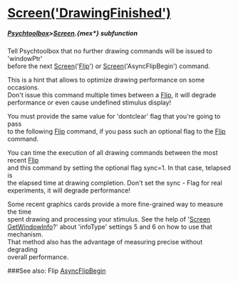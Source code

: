 # [Screen('DrawingFinished')](Screen-DrawingFinished) 
##### [Psychtoolbox](Psychtoolbox)>[Screen](Screen).{mex*} subfunction


Tell Psychtoolbox that no further drawing commands will be issued to 'windowPtr'  
before the next [Screen](Screen)('[Flip](Flip)') or [Screen](Screen)('AsyncFlipBegin') command.  
  
This is a hint that allows to optimize drawing performance on some occasions.  
Don't issue this command multiple times between a [Flip](Flip), it will degrade  
performance or even cause undefined stimulus display!  
  
You must provide the same value for 'dontclear' flag that you're going to pass  
to the following [Flip](Flip) command, if you pass such an optional flag to the [Flip](Flip)  
command.  
  
You can time the execution of all drawing commands between the most recent [Flip](Flip)  
and this command by setting the optional flag sync=1. In that case, telapsed is  
the elapsed time at drawing completion. Don't set the sync - Flag for real  
experiments, it will degrade performance!  
  
Some recent graphics cards provide a more fine-grained way to measure the time  
spent drawing and processing your stimulus. See the help of '[Screen](Screen)  
[GetWindowInfo](GetWindowInfo)?' about 'infoType' settings 5 and 6 on how to use that mechanism.  
That method also has the advantage of measuring precise without degrading  
overall performance.  


###See also:
Flip [AsyncFlipBegin](Screen-AsyncFlipBegin)
